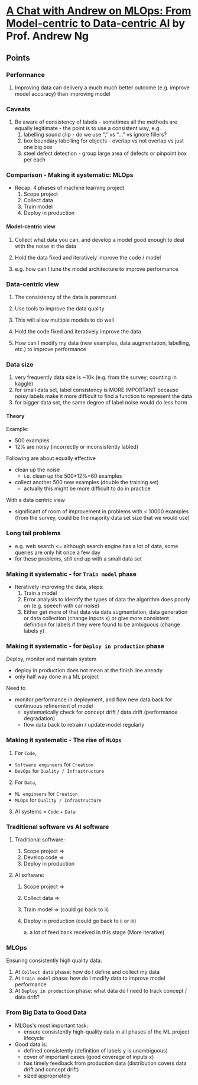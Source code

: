 # [A Chat with Andrew on MLOps: From Model-centric to Data-centric AI](https://www.youtube.com/watch?v=06-AZXmwHjo) by Prof. Andrew Ng

## Points

### Performance

1. Improving data can delivery a much much better outcome (e.g. improve model accuracy) than improving model

### Caveats

1. Be aware of consistency of labels - sometimes all the methods are equally legitimate - the point is to use a consistent way, e.g.
    1. labelling sound clip - do we use "," vs "..." vs ignore fillers?
    2. box boundary labelling for objects - overlap vs not overlap vs just one big box
    3. steel defect detection - group large area of defects or pinpoint box per each

### Comparison - Making it systematic: MLOps

- Recap: 4 phases of machine learning project
    1. Scope project
    2. Collect data
    3. Train model
    4. Deploy in production

#### Model-centric view
1. Collect what data you can, and develop a model good enough to deal with the noise in the data 

2. Hold the data fixed and iteratively improve the code / model

3. e.g. how can I tune the model architecture to improve performance

### Data-centric view
1. The consistency of the data is paramount
2. Use tools to improve the data quality
3. This will allow multiple models to do well

4. Hold the code fixed and iteratively improve the data

5. How can I modify my data (new examples, data augmentation, labelling, etc.) to improve performance

### Data size
1. very frequently data size is ~10k (e.g. from the survey; counting in kaggle)
2. for small data set, label consistency is MORE IMPORTANT because noisy labels make it more difficult to find a function to represent the data
3. for bigger data set, the same degree of label noise would do less harm

#### Theory
Example:
- 500 examples
- 12% are noisy (incorrectly or inconsistently labled)

Following are about equally effective
- clean up the noise
    - i.e. clean up the 500*12%=60 examples
- collect another 500 new examples (double the training set)
    - actually this might be more difficult to do in practice

With a data centric view
- significant of room of improvement in problems with < 10000 examples (from the survey, could be the majority data set size that we would use)

### Long tail problems
- e.g. web search <= although search engine has a lot of data, some queries are only hit once a few day
- for these problems, still end up with a small data set

### Making it systematic - for `Train model` phase
- Iteratively improving the data, steps:
    1. Train a model
    2. Error analysis to identify the types of data the algorithm does poorly on (e.g. speech with car noise)
    3. Either get more of that data via data augmentation, data generation or data collection (change inputs x) or give more consistent definition for labels if they were found to be ambiguous (change labels y)

### Making it systematic - for `Deploy in production` phase
Deploy, monitor and maintain system

- deploy in production does not mean at the finish line already
- only half way done in a ML project

Need to
- monitor performance in deployment, and flow new data back for continuous refinement of model
    - systematically check for concept drift / data drift (performance degradation)
    - flow data back to retrain / update model regularly

### Making it systematic - The rise of `MLOps`
1. For `Code`,
- `Software engineers` for `Creation`
- `DevOps` for `Quality / Infrastructure`

2. For `Data`,
- `ML engineers` for `Creation`
- `MLOps` for `Quality / Infrastructure`

3. AI systems = `Code` + `Data`

### Traditional software vs AI software
1. Traditional software:
    1. Scope project => 
    2. Develop code => 
    3. Deploy in production


2. AI software:
    1. Scope project => 
    2. Collect data =>
    3. Train model => (could go back to ii)
    4. Deploy in production (could go back to ii or iii) 
        
        a. a lot of feed back received in this stage (More iterative)
    
### MLOps
Ensuring consistently high quality data:
1. At `Collect data` phase: how do I define and collect my data
2. At `Train model` phase: how do I modify data to improve model performance
3. At `Deploy in production` phase: what data do I need to track concept / data drift?

### From Big Data to Good Data
- MLOps's most important task:
    - ensure consistently high-quality data in all phases of the ML project lifecycle
- Good data is:
    - defined consistently (definition of labels y is unambiguous)
    - cover of important cases (good coverage of inputs x)
    - has timely feedback from production data (distribution covers data drift and concept drift)
    - sized appropriately
